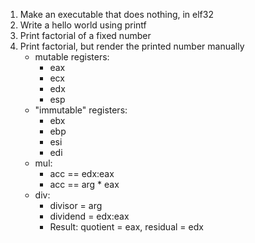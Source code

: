 1. Make an executable that does nothing, in elf32
2. Write a hello world using printf
3. Print factorial of a fixed number
4. Print factorial, but render the printed number manually
    - mutable registers:
        - eax
        - ecx
        - edx
        - esp
    - "immutable" registers:
        - ebx
        - ebp
        - esi
        - edi
    - mul:
        - acc == edx:eax
        - acc == arg * eax
    - div:
        - divisor = arg
        - dividend = edx:eax
        - Result: quotient = eax, residual = edx

